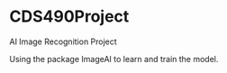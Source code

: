# CDS490Project
AI Image Recognition Project

Using the package ImageAI to learn and train the model. 

